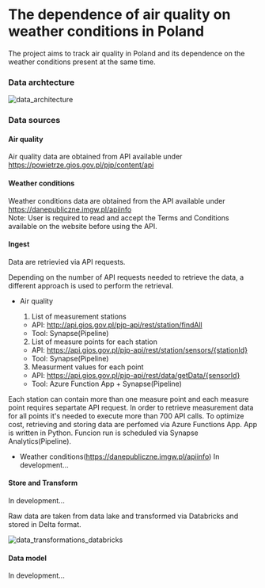 # The dependence of air quality on weather conditions in Poland

The project aims to track air quality in Poland and its dependence on the weather conditions present at the same time.

### Data archtecture
![data_architecture](https://user-images.githubusercontent.com/98704847/231006425-91daa2cb-e0cf-4c3d-abc1-a920a2fcfdf8.png)

### Data sources
#### Air quality
Air quality data are obtained from API available under https://powietrze.gios.gov.pl/pjp/content/api

#### Weather conditions
Weather conditions data are obtained from the API available under https://danepubliczne.imgw.pl/apiinfo </br>
Note: User is required to read and accept the Terms and Conditions available on the website before using the API.

#### Ingest

Data are retrievied via API requests.</br>

Depending on the number of API requests needed to retrieve the data, a different approach is used to perform the retrieval.

- Air quality
  1) List of measurement stations
   - API: http://api.gios.gov.pl/pjp-api/rest/station/findAll
   - Tool: Synapse(Pipeline)

  2) List of measure points for each station
   - API: https://api.gios.gov.pl/pjp-api/rest/station/sensors/{stationId}
   - Tool: Synapse(Pipeline)

  3) Measurment values for each point
   - API: https://api.gios.gov.pl/pjp-api/rest/data/getData/{sensorId}
   - Tool: Azure Function App + Synapse(Pipeline)

Each station can contain more than one measure point and each measure point requires separtate API request.
In order to retrieve measurement data for all points it's needed to execute more than 700 API calls.
To optimize cost, retrieving and storing data are perfomed via Azure Functions App. App is written in Python.
Funcion run is scheduled via Synapse Analytics(Pipeline).


- Weather conditions(https://danepubliczne.imgw.pl/apiinfo)
In development...

#### Store and Transform
In development...

Raw data are taken from data lake and transformed via Databricks and stored in Delta format.

![data_transformations_databricks](https://user-images.githubusercontent.com/98704847/232466850-a6665e00-ca6c-4a39-80f6-c29838c2cb1a.png)

#### Data model

In development...
